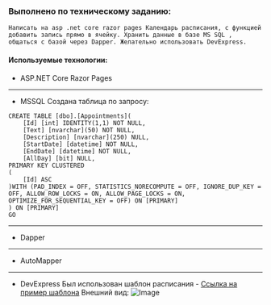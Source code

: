 ### Выполнено по техническому заданию:
```Написать на asp .net core razor pages Календарь расписания, с функцией добавить запись прямо в ячейку. Хранить данные в базе MS SQL , общаться с базой через Dapper. Желательно использовать DevExpress.```

#### Используемые технологии:
- ASP.NЕT Core Razor Pages
---
- MSSQL
Создана таблица по запросу:
```
CREATE TABLE [dbo].[Appointments](
	[Id] [int] IDENTITY(1,1) NOT NULL,
	[Text] [nvarchar](50) NOT NULL,
	[Description] [nvarchar](250) NULL,
	[StartDate] [datetime] NOT NULL,
	[EndDate] [datetime] NOT NULL,
	[AllDay] [bit] NULL,
PRIMARY KEY CLUSTERED 
(
	[Id] ASC
)WITH (PAD_INDEX = OFF, STATISTICS_NORECOMPUTE = OFF, IGNORE_DUP_KEY = OFF, ALLOW_ROW_LOCKS = ON, ALLOW_PAGE_LOCKS = ON, OPTIMIZE_FOR_SEQUENTIAL_KEY = OFF) ON [PRIMARY]
) ON [PRIMARY]
GO
```
---
- Dapper
---
- AutoMapper
---
- DevExpress
Был использован шаблон расписания - [Ссылка на пример шаблона](https://demos.devexpress.com/ASPNetCore/Demo/Scheduler/BasicViews/NetCore/Light/)
Внешний вид:
![Image](https://i.ibb.co/fnYgdTJ/image.png)


